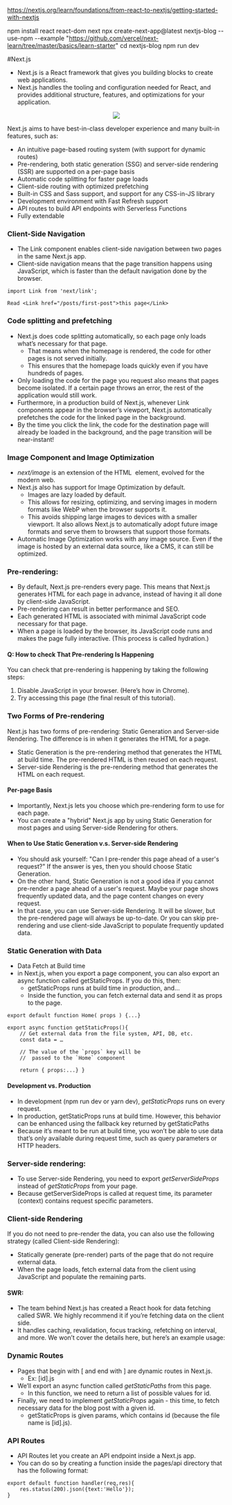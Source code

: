 https://nextjs.org/learn/foundations/from-react-to-nextjs/getting-started-with-nextjs


npm install react react-dom next
npx create-next-app@latest nextjs-blog --use-npm --example "https://github.com/vercel/next-learn/tree/master/basics/learn-starter"
cd nextjs-blog
npm run dev

#Next.js
- Next.js is a React framework that gives you building blocks to create web applications.
- Next.js handles the tooling and configuration needed for React, and provides additional structure, features, and optimizations for your application.

<p align='center'>
    <img src="./.images/nextjs.png height=300">
</p>

Next.js aims to have best-in-class developer experience and many built-in features, such as:
- An intuitive page-based routing system (with support for dynamic routes)
- Pre-rendering, both static generation (SSG) and server-side rendering (SSR) are supported on a per-page basis
- Automatic code splitting for faster page loads
- Client-side routing with optimized prefetching
- Built-in CSS and Sass support, and support for any CSS-in-JS library
- Development environment with Fast Refresh support
- API routes to build API endpoints with Serverless Functions
- Fully extendable

### Client-Side Navigation
- The Link component enables client-side navigation between two pages in the same Next.js app.
- Client-side navigation means that the page transition happens using JavaScript, which is faster than the default navigation done by the browser.

```
import Link from 'next/link';

Read <Link href="/posts/first-post">this page</Link>
```

### Code splitting and prefetching
- Next.js does code splitting automatically, so each page only loads what’s necessary for that page. 
  - That means when the homepage is rendered, the code for other pages is not served initially.
  - This ensures that the homepage loads quickly even if you have hundreds of pages.
- Only loading the code for the page you request also means that pages become isolated. If a certain page throws an error, the rest of the application would still work.
- Furthermore, in a production build of Next.js, whenever Link components appear in the browser’s viewport, Next.js automatically prefetches the code for the linked page in the background. 
- By the time you click the link, the code for the destination page will already be loaded in the background, and the page transition will be near-instant!

### Image Component and Image Optimization
- <i>next/image</i> is an extension of the HTML <img> element, evolved for the modern web.
- Next.js also has support for Image Optimization by default. 
  - Images are lazy loaded by default. 
  - This allows for resizing, optimizing, and serving images in modern formats like WebP when the browser supports it. 
  - This avoids shipping large images to devices with a smaller viewport. It also allows Next.js to automatically adopt future image formats and serve them to browsers that support those formats.
- Automatic Image Optimization works with any image source. Even if the image is hosted by an external data source, like a CMS, it can still be optimized.

### Pre-rendering:
- By default, Next.js pre-renders every page. This means that Next.js generates HTML for each page in advance, instead of having it all done by client-side JavaScript. 
- Pre-rendering can result in better performance and SEO.
- Each generated HTML is associated with minimal JavaScript code necessary for that page. 
- When a page is loaded by the browser, its JavaScript code runs and makes the page fully interactive. (This process is called hydration.)
	
	
#### Q: How to check That Pre-rendering Is Happening
You can check that pre-rendering is happening by taking the following steps:
1. Disable JavaScript in your browser. (Here’s how in Chrome).
2. Try accessing this page (the final result of this tutorial).
	
	
### Two Forms of Pre-rendering
Next.js has two forms of pre-rendering: Static Generation and Server-side Rendering. The difference is in when it generates the HTML for a page.
- Static Generation is the pre-rendering method that generates the HTML at build time. The pre-rendered HTML is then reused on each request.
- Server-side Rendering is the pre-rendering method that generates the HTML on each request.

#### Per-page Basis
- Importantly, Next.js lets you choose which pre-rendering form to use for each page. 
- You can create a "hybrid" Next.js app by using Static Generation for most pages and using Server-side Rendering for others.

#### When to Use Static Generation v.s. Server-side Rendering
- You should ask yourself: "Can I pre-render this page ahead of a user's request?" If the answer is yes, then you should choose Static Generation.
- On the other hand, Static Generation is not a good idea if you cannot pre-render a page ahead of a user's request. Maybe your page shows frequently updated data, and the page content changes on every request.
- In that case, you can use Server-side Rendering. It will be slower, but the pre-rendered page will always be up-to-date. Or you can skip pre-rendering and use client-side JavaScript to populate frequently updated data.

### Static Generation with Data
- Data Fetch at Build time
- in Next.js, when you export a page component, you can also export an async function called getStaticProps. If you do this, then:
  - getStaticProps runs at build time in production, and…
  - Inside the function, you can fetch external data and send it as props to the page.

```
export default function Home( props ) {...}

export async function getStaticProps(){
	// Get external data from the file system, API, DB, etc.
	const data = …
	
	// The value of the `props` key will be
	//  passed to the `Home` component
	
	return { props:...} }
```	
	
#### Development vs. Production
- In development (npm run dev or yarn dev), <i>getStaticProps</i> runs on every request.
- In production, getStaticProps runs at build time. However, this behavior can be enhanced using the fallback key returned by getStaticPaths
- Because it’s meant to be run at build time, you won’t be able to use data that’s only available during request time, such as query parameters or HTTP headers.


### Server-side rendering:
- To use Server-side Rendering, you need to export <i>getServerSideProps</i> instead of <i>getStaticProps</i> from your page.
- Because getServerSideProps is called at request time, its parameter (context) contains request specific parameters.

### Client-side Rendering
If you do not need to pre-render the data, you can also use the following strategy (called Client-side Rendering):
- Statically generate (pre-render) parts of the page that do not require external data.
- When the page loads, fetch external data from the client using JavaScript and populate the remaining parts.

#### SWR:
- The team behind Next.js has created a React hook for data fetching called SWR. We highly recommend it if you’re fetching data on the client side. 
- It handles caching, revalidation, focus tracking, refetching on interval, and more. We won’t cover the details here, but here’s an example usage:

### Dynamic Routes
- Pages that begin with [ and end with ] are dynamic routes in Next.js.
  - Ex: [id].js
- We’ll export an async function called <i>getStaticPaths</i> from this page. 
  - In this function, we need to return a list of possible values for id.
- Finally, we need to implement <i>getStaticProps</i> again - this time, to fetch necessary data for the blog post with a given id. 
  - getStaticProps is given params, which contains id (because the file name is [id].js).

### API Routes
- API Routes let you create an API endpoint inside a Next.js app. 
- You can do so by creating a function inside the pages/api directory that has the following format:

```
export default function handler(req,res){
    res.status(200).json({text:'Hello'});
}
```
